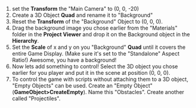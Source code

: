 1. set the **Transform** the "Main Camera" to (0, 0, -20)
2. Create a 3D Object **Quad** and rename it to "Background"
3. Reset the **Transform** of the "Background" Object to (0, 0, 0).
4. Drag the background image you chose earlier from the "Materials" folder in the **Project Viewer** and drop it on the Background object in the **Hierarchy**. 
5. Set the **Scale** of x and y on you "Background" **Quad** until it covers the entire Game Display. (Make sure it's set to the "Standalone" Aspect Ratio!) Awesome, you have a background!
5. Now lets add something to control! Select the 3D object you chose earlier for you player and put it in the scene at position (0, 0, 0).
6. To control the game with scripts without attaching them to a 3D object, "Empty Objects" can be used. Create an "Empty Object"(**GameObject>CreateEmpty**). Name this "Obstacles". Create another called "Projectiles".